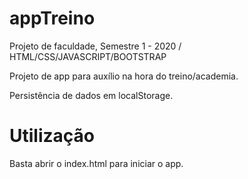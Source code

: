 # appTreino
Projeto de faculdade, Semestre 1 - 2020 / HTML/CSS/JAVASCRIPT/BOOTSTRAP

Projeto de app para auxílio na hora do treino/academia.

Persistência de dados em localStorage.

# Utilização
Basta abrir o index.html para iniciar o app.

